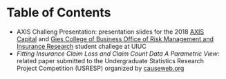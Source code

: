 # Table of Contents

- AXIS Challeng Presentation: presentation slides for the 2018 [AXIS Capital](https://axiscapital.com/) and [Gies College of Business Office of Risk Management and Insurance Research](https://giesbusiness.illinois.edu/ormir) student challege at UIUC
- *Fitting Insurance Claim Loss and Claim Count Data A Parametric View*: related paper submitted to the Undergraduate Statistics Research Project Competition (USRESP) organized by [causeweb.org](causeweb.org)
